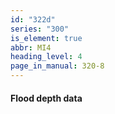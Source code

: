 ```yaml
---
id: "322d"
series: "300"
is_element: true
abbr: MI4
heading_level: 4
page_in_manual: 320-8
---
```


#### Flood depth data